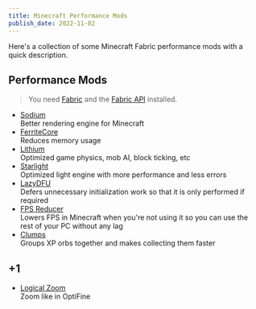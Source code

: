 ```yaml
---
title: Minecraft Performance Mods
publish_date: 2022-11-02
---
```


Here's a collection of some Minecraft Fabric performance mods with a quick
description.

## Performance Mods

> You need [Fabric](https://fabricmc.net) and the
> [Fabric API](https://www.curseforge.com/minecraft/mc-mods/fabric-api)
> installed.

- [Sodium](https://www.curseforge.com/minecraft/mc-mods/sodium)
  \
  Better rendering engine for Minecraft
- [FerriteCore](https://www.curseforge.com/minecraft/mc-mods/ferritecore-fabric)
  \
  Reduces memory usage
- [Lithium](https://www.curseforge.com/minecraft/mc-mods/lithium)
  \
  Optimized game physics, mob AI, block ticking, etc
- [Starlight](https://www.curseforge.com/minecraft/mc-mods/starlight)
  \
  Optimized light engine with more performance and less errors
- [LazyDFU](https://www.curseforge.com/minecraft/mc-mods/lazydfu)
  \
  Defers unnecessary initialization work so that it is only performed if
  required
- [FPS Reducer](https://www.curseforge.com/minecraft/mc-mods/fps-reducer)
  \
  Lowers FPS in Minecraft when you're not using it so you can use the rest of
  your PC without any lag
- [Clumps](https://www.curseforge.com/minecraft/mc-mods/clumps)
  \
  Groups XP orbs together and makes collecting them faster

## +1

- [Logical Zoom](https://www.curseforge.com/minecraft/mc-mods/logical-zoom)
  \
  Zoom like in OptiFine
